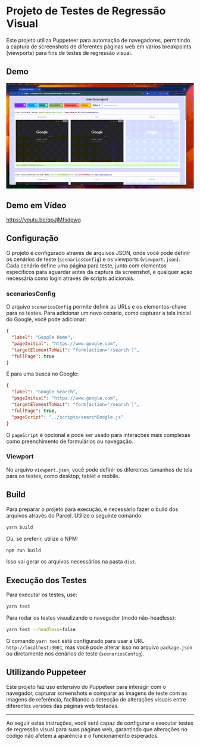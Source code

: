 # Projeto de Testes de Regressão Visual

Este projeto utiliza Puppeteer para automação de navegadores, permitindo a captura de screenshots de diferentes páginas web em vários breakpoints (viewports) para fins de testes de regressão visual.

## Demo

![Demonstração](demo-otm.gif)

## Demo em Vídeo

https://youtu.be/qoJjMfsdpwg

## Configuração

O projeto é configurado através de arquivos JSON, onde você pode definir os cenários de teste (`scenariosConfig`) e os viewports (`viewport.json`). Cada cenário define uma página para teste, junto com elementos específicos para aguardar antes da captura da screenshot, e qualquer ação necessária como login através de scripts adicionais.

### scenariosConfig

O arquivo `scenariosConfig` permite definir as URLs e os elementos-chave para os testes. Para adicionar um novo cenário, como capturar a tela inicial do Google, você pode adicionar:

```json
{
  "label": "Google Home",
  "pageInitial": "https://www.google.com",
  "targetElementToWait": "form[action='/search']",
  "fullPage": true
}
```

E para uma busca no Google:

```json
{
  "label": "Google Search",
  "pageInitial": "https://www.google.com",
  "targetElementToWait": "form[action='/search']",
  "fullPage": true,
  "pageScript": "../scripts/searchGoogle.js"
}
```

O `pageScript` é opcional e pode ser usado para interações mais complexas como preenchimento de formulários ou navegação.

### Viewport

No arquivo `viewport.json`, você pode definir os diferentes tamanhos de tela para os testes, como desktop, tablet e mobile.

## Build

Para preparar o projeto para execução, é necessário fazer o build dos arquivos através do Parcel. Utilize o seguinte comando:

```bash
yarn build
```

Ou, se preferir, utilize o NPM:

```bash
npm run build
```

Isso vai gerar os arquivos necessários na pasta `dist`.

## Execução dos Testes

Para executar os testes, use:

```bash
yarn test
```

Para rodar os testes visualizando o navegador (modo não-headless):

```bash
yarn test --headless=false
```

O comando `yarn test` está configurado para usar a URL `http://localhost:3001`, mas você pode alterar isso no arquivo `package.json` ou diretamente nos cenários de teste (`scenariosConfig`).

## Utilizando Puppeteer

Este projeto faz uso extensivo do Puppeteer para interagir com o navegador, capturar screenshots e comparar as imagens de teste com as imagens de referência, facilitando a detecção de alterações visuais entre diferentes versões das páginas web testadas.

---

Ao seguir estas instruções, você será capaz de configurar e executar testes de regressão visual para suas páginas web, garantindo que alterações no código não afetem a aparência e o funcionamento esperados.
